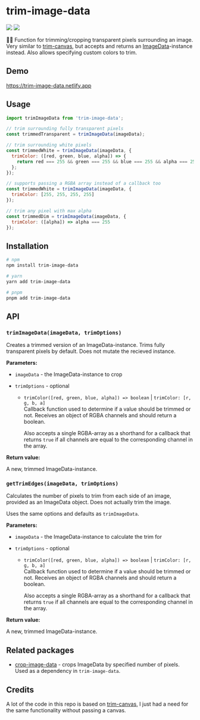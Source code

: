# trim-image-data

[![](https://img.shields.io/npm/v/trim-image-data?color=brightgreen)](https://www.npmjs.com/package/trim-image-data)
[![](https://img.shields.io/bundlephobia/minzip/trim-image-data)](https://bundlephobia.com/result?p=trim-image-data)

💇‍♀️ Function for trimming/cropping transparent pixels surrounding an image. Very similar to
[trim-canvas], but accepts and returns an [ImageData][image-data]-instance instead. Also allows
specifying custom colors to trim.

## Demo

https://trim-image-data.netlify.app

## Usage

```js
import trimImageData from 'trim-image-data';

// trim surrounding fully transparent pixels
const trimmedTransparent = trimImageData(imageData);

// trim surrounding white pixels
const trimmedWhite = trimImageData(imageData, {
  trimColor: ([red, green, blue, alpha]) => {
    return red === 255 && green === 255 && blue === 255 && alpha === 255;
  };
});

// supports passing a RGBA array instead of a callback too
const trimmedWhite = trimImageData(imageData, {
  trimColor: [255, 255, 255, 255]
});

// trim any pixel with max alpha
const trimmedDim = trimImageData(imageData, {
  trimColor: ([alpha]) => alpha === 255
});
```

## Installation

```sh
# npm
npm install trim-image-data

# yarn
yarn add trim-image-data

# pnpm
pnpm add trim-image-data
```

## API

### `trimImageData(imageData, trimOptions)`

Creates a trimmed version of an ImageData-instance. Trims fully transparent pixels by default. Does
not mutate the recieved instance.

**Parameters:**

- `imageData` - the ImageData-instance to crop

- `trimOptions` - optional

  - `trimColor([red, green, blue, alpha]) => boolean` | `trimColor: [r, g, b, a]`  
    Callback function used to determine if a value should be trimmed or not. Receives an object of
    RGBA channels and should return a boolean.

    Also accepts a single RGBA-array as a shorthand for a callback that returns `true` if all
    channels are equal to the corresponding channel in the array.

**Return value:**

A new, trimmed ImageData-instance.

### `getTrimEdges(imageData, trimOptions)`

Calculates the number of pixels to trim from each side of an image, provided as an ImageData object.
Does not actually trim the image.

Uses the same options and defaults as `trimImageData`.

**Parameters:**

- `imageData` - the ImageData-instance to calculate the trim for

- `trimOptions` - optional

  - `trimColor([red, green, blue, alpha]) => boolean` | `trimColor: [r, g, b, a]`  
    Callback function used to determine if a value should be trimmed or not. Receives an object of
    RGBA channels and should return a boolean.

    Also accepts a single RGBA-array as a shorthand for a callback that returns `true` if all
    channels are equal to the corresponding channel in the array.

**Return value:**

A new, trimmed ImageData-instance.

## Related packages

- [crop-image-data] - crops ImageData by specified number of pixels. Used as a dependency in
  `trim-image-data`.

## Credits

A lot of the code in this repo is based on [trim-canvas], I just had a need for the same
functionality without passing a canvas.

[trim-canvas]: https://github.com/agilgur5/trim-canvas
[image-data]: https://developer.mozilla.org/en-US/docs/Web/API/ImageData
[crop-image-data]: https://github.com/duniul/crop-image-data
